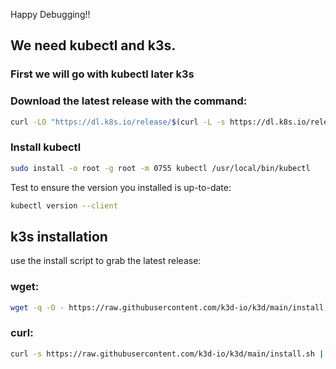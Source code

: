 Happy Debugging!!

## We need kubectl and k3s.
### First we will go with kubectl later k3s
### Download the latest release with the command:
```sh
curl -LO "https://dl.k8s.io/release/$(curl -L -s https://dl.k8s.io/release/stable.txt)/bin/linux/amd64/kubectl"
```
### Install kubectl
```sh
sudo install -o root -g root -m 0755 kubectl /usr/local/bin/kubectl
```
Test to ensure the version you installed is up-to-date:
```bash
kubectl version --client
```
## k3s installation
use the install script to grab the latest release:

### wget: 
```sh 
wget -q -O - https://raw.githubusercontent.com/k3d-io/k3d/main/install.sh | bash
```
### curl: 
```sh
curl -s https://raw.githubusercontent.com/k3d-io/k3d/main/install.sh | bash
```
